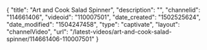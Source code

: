 {
    "title": "Art and Cook Salad Spinner",
    "description": "",
    "channelid": "114661406",
    "videoid": "110007501",
    "date_created": "1502525624",
    "date_modified": "1504247458",
    "type": "captivate",
    "layout": "channelVideo",
    "url": "\/latest-videos\/art-and-cook-salad-spinner\/114661406-110007501"
}